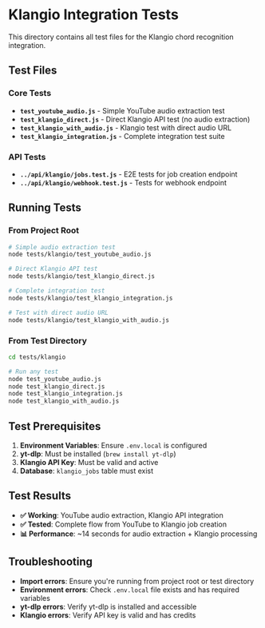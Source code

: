 # Klangio Integration Tests

This directory contains all test files for the Klangio chord recognition integration.

## Test Files

### **Core Tests**
- **`test_youtube_audio.js`** - Simple YouTube audio extraction test
- **`test_klangio_direct.js`** - Direct Klangio API test (no audio extraction)
- **`test_klangio_with_audio.js`** - Klangio test with direct audio URL
- **`test_klangio_integration.js`** - Complete integration test suite

### **API Tests**
- **`../api/klangio/jobs.test.js`** - E2E tests for job creation endpoint
- **`../api/klangio/webhook.test.js`** - Tests for webhook endpoint

## Running Tests

### **From Project Root**
```bash
# Simple audio extraction test
node tests/klangio/test_youtube_audio.js

# Direct Klangio API test
node tests/klangio/test_klangio_direct.js

# Complete integration test
node tests/klangio/test_klangio_integration.js

# Test with direct audio URL
node tests/klangio/test_klangio_with_audio.js
```

### **From Test Directory**
```bash
cd tests/klangio

# Run any test
node test_youtube_audio.js
node test_klangio_direct.js
node test_klangio_integration.js
node test_klangio_with_audio.js
```

## Test Prerequisites

1. **Environment Variables**: Ensure `.env.local` is configured
2. **yt-dlp**: Must be installed (`brew install yt-dlp`)
3. **Klangio API Key**: Must be valid and active
4. **Database**: `klangio_jobs` table must exist

## Test Results

- **✅ Working**: YouTube audio extraction, Klangio API integration
- **✅ Tested**: Complete flow from YouTube to Klangio job creation
- **📊 Performance**: ~14 seconds for audio extraction + Klangio processing

## Troubleshooting

- **Import errors**: Ensure you're running from project root or test directory
- **Environment errors**: Check `.env.local` file exists and has required variables
- **yt-dlp errors**: Verify yt-dlp is installed and accessible
- **Klangio errors**: Verify API key is valid and has credits
